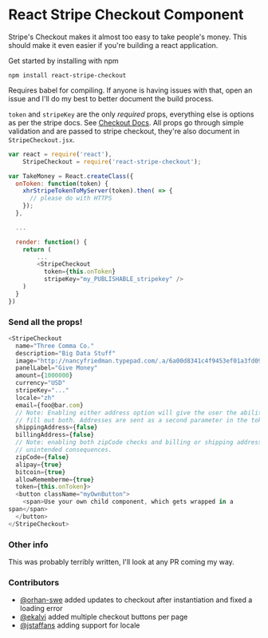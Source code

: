 # React Stripe Checkout Component
Stripe's Checkout makes it almost too easy to take people's money.
This should make it even easier if you're building a react
application.

Get started by installing with npm

    npm install react-stripe-checkout

Requires babel for compiling. If anyone is having issues with that,
open an issue and I'll do my best to better document the build process.

`token` and `stripeKey` are the only *required* props,
everything else is options as per the stripe docs. See [Checkout
Docs](https://stripe.com/docs/checkout#integration-custom). All props
go through simple validation and are passed to stripe checkout, they're
also document in `StripeCheckout.jsx`.

```javascript
var react = require('react'),
    StripeCheckout = require('react-stripe-checkout');

var TakeMoney = React.createClass({
  onToken: function(token) {
    xhrStripeTokenToMyServer(token).then( => {
      // please do with HTTPS
    });
  },

  ...

  render: function() {
    return (
        ...
        <StripeCheckout
          token={this.onToken}
          stripeKey="my_PUBLISHABLE_stripekey" />
    )
  }
})
```

### Send all the props!

```javascript
<StripeCheckout
  name="Three Comma Co."
  description="Big Data Stuff"
  image="http://nancyfriedman.typepad.com/.a/6a00d8341c4f9453ef01a3fd095a0b970b-pi"
  panelLabel="Give Money"
  amount={1000000}
  currency="USD"
  stripeKey="..."
  locale="zh"
  email={foo@bar.com}
  // Note: Enabling either address option will give the user the ability to
  // fill out both. Addresses are sent as a second parameter in the token callback.
  shippingAddress={false}
  billingAddress={false}
  // Note: enabling both zipCode checks and billing or shipping address can have
  // unintended consequences.
  zipCode={false}
  alipay={true}
  bitcoin={true}
  allowRememberme={true}
  token={this.onToken}>
  <button className="myOwnButton">
    <span>Use your own child component, which gets wrapped in a
span</span>
  </button>
</StripeCheckout>
```

### Other info
This was probably terribly written, I'll look at any PR coming my way.

### Contributors
- [@orhan-swe](https://github.com/orhan-swe) added updates to checkout after instantiation and fixed a loading error
- [@ekalvi](https://github.com/ekalvi) added multiple checkout buttons per page
- [@jstaffans](https://github.com/jstaffans) adding support for locale
